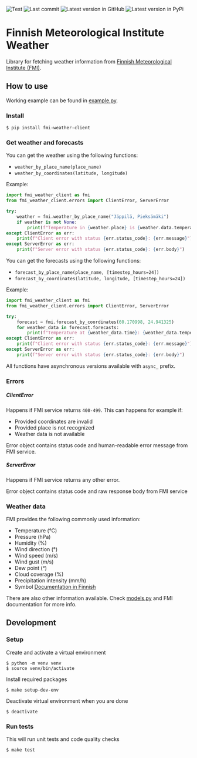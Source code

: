 ![Test](https://github.com/saaste/fmi-weather-client/workflows/tests/badge.svg?branch=master)
![Last commit](https://img.shields.io/github/last-commit/saaste/fmi-weather-client)
![Latest version in GitHub](https://img.shields.io/github/v/release/saaste/fmi-weather-client?include_prereleases)
![Latest version in PyPi](https://img.shields.io/pypi/v/fmi-weather-client)

# Finnish Meteorological Institute Weather
Library for fetching weather information from
[Finnish Meteorological Institute (FMI)](https://en.ilmatieteenlaitos.fi/open-data). 

## How to use

Working example can be found in [example.py](example.py).

### Install

```
$ pip install fmi-weather-client 
```

### Get weather and forecasts
You can get the weather using the following functions:
- `weather_by_place_name(place_name)`
- `weather_by_coordinates(latitude, longitude)`

Example:
```python
import fmi_weather_client as fmi
from fmi_weather_client.errors import ClientError, ServerError

try:
    weather = fmi.weather_by_place_name("Jäppilä, Pieksämäki")
    if weather is not None:
        print(f"Temperature in {weather.place} is {weather.data.temperature}")
except ClientError as err:
    print(f"Client error with status {err.status_code}: {err.message}")
except ServerError as err:
    print(f"Server error with status {err.status_code}: {err.body}")
```

You can get the forecasts using the following functions:
- `forecast_by_place_name(place_name, [timestep_hours=24])`
- `forecast_by_coordinates(latitude, longitude, [timestep_hours=24])`

Example:
```python
import fmi_weather_client as fmi
from fmi_weather_client.errors import ClientError, ServerError

try:
    forecast = fmi.forecast_by_coordinates(60.170998, 24.941325)
    for weather_data in forecast.forecasts:
        print(f"Temperature at {weather_data.time}: {weather_data.temperature}")
except ClientError as err:
    print(f"Client error with status {err.status_code}: {err.message}")
except ServerError as err:
    print(f"Server error with status {err.status_code}: {err.body}")

```

All functions have asynchronous versions available with `async_` prefix.

### Errors

##### ClientError
Happens if FMI service returns `400-499`. This can happens for example if:
- Provided coordinates are invalid
- Provided place is not recognized
- Weather data is not available

Error object contains status code and human-readable error message from FMI service.

##### ServerError
Happens if FMI service returns any other error.

Error object contains status code and raw response body from FMI service


### Weather data
FMI provides the following commonly used information:
- Temperature (°C)
- Pressure (hPa)
- Humidity (%)
- Wind direction (°)
- Wind speed (m/s)
- Wind gust (m/s)
- Dew point (°)
- Cloud coverage (%)
- Precipitation intensity (mm/h)
- Symbol [Documentation in Finnish](https://www.ilmatieteenlaitos.fi/latauspalvelun-pikaohje)


There are also other information available. Check [models.py](fmi_weather_client/models.py) and FMI documentation for
more info.

## Development

### Setup
Create and activate a virtual environment
```
$ python -m venv venv
$ source venv/bin/activate
```

Install required packages
```
$ make setup-dev-env
```

Deactivate virtual environment when you are done
```
$ deactivate
```

### Run tests
This will run unit tests and code quality checks
```
$ make test
```
